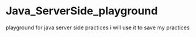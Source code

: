 # Java_ServerSide_playground
playground for java server side practices i will use it to save my practices
